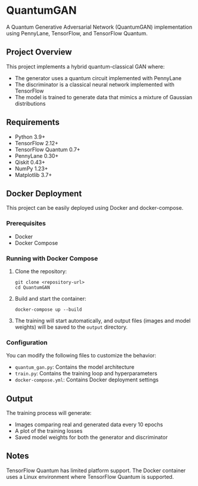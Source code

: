 # QuantumGAN

A Quantum Generative Adversarial Network (QuantumGAN) implementation using PennyLane, TensorFlow, and TensorFlow Quantum.

## Project Overview

This project implements a hybrid quantum-classical GAN where:
- The generator uses a quantum circuit implemented with PennyLane
- The discriminator is a classical neural network implemented with TensorFlow
- The model is trained to generate data that mimics a mixture of Gaussian distributions

## Requirements

- Python 3.9+
- TensorFlow 2.12+
- TensorFlow Quantum 0.7+
- PennyLane 0.30+
- Qiskit 0.43+
- NumPy 1.23+
- Matplotlib 3.7+

## Docker Deployment

This project can be easily deployed using Docker and docker-compose.

### Prerequisites

- Docker
- Docker Compose

### Running with Docker Compose

1. Clone the repository:
   ```
   git clone <repository-url>
   cd QuantumGAN
   ```

2. Build and start the container:
   ```
   docker-compose up --build
   ```

3. The training will start automatically, and output files (images and model weights) will be saved to the `output` directory.

### Configuration

You can modify the following files to customize the behavior:
- `quantum_gan.py`: Contains the model architecture
- `train.py`: Contains the training loop and hyperparameters
- `docker-compose.yml`: Contains Docker deployment settings

## Output

The training process will generate:
- Images comparing real and generated data every 10 epochs
- A plot of the training losses
- Saved model weights for both the generator and discriminator

## Notes

TensorFlow Quantum has limited platform support. The Docker container uses a Linux environment where TensorFlow Quantum is supported.
